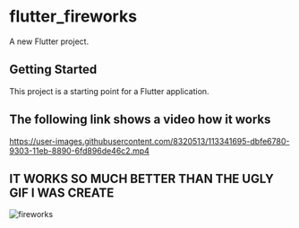 # flutter_fireworks

A new Flutter project.

## Getting Started

This project is a starting point for a Flutter application.



## The following link shows a video how it works

https://user-images.githubusercontent.com/8320513/113341695-dbfe6780-9303-11eb-8890-6fd896de46c2.mp4



## IT WORKS SO MUCH BETTER THAN THE UGLY GIF I WAS CREATE

![fireworks](https://user-images.githubusercontent.com/8320513/113341668-d1dc6900-9303-11eb-8bfc-5b9942707455.gif)





